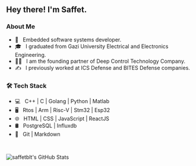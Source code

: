 <h2> Hey there! I'm Saffet.</h2>

<h3> About Me </h3>

- 🤔 &nbsp; Embedded software systems developer.
- 🎓 &nbsp; I graduated from Gazi University Electrical and Electronics Engineering.
- 👨‍💻  &nbsp; I am the founding partner of Deep Control Technology Company.
- ✍️ &nbsp; I previously worked at ICS Defense and BITES Defense companies.

<h3>🛠 Tech Stack</h3>

- 💻 &nbsp; C++ | C | Golang | Python | Matlab
- 🖥 &nbsp; Rtos | Arm | Risc-V | Stm32 | Esp32
- 🌐 &nbsp; HTML | CSS | JavaScript | ReactJS
- 🛢 &nbsp; PostgreSQL | Influxdb
- 🔧 &nbsp; Git | Markdown

<br/>

![saffetblt's GitHub Stats](https://github-readme-stats.vercel.app/api?username=saffetblt&show_icons=true&theme=algolia)

